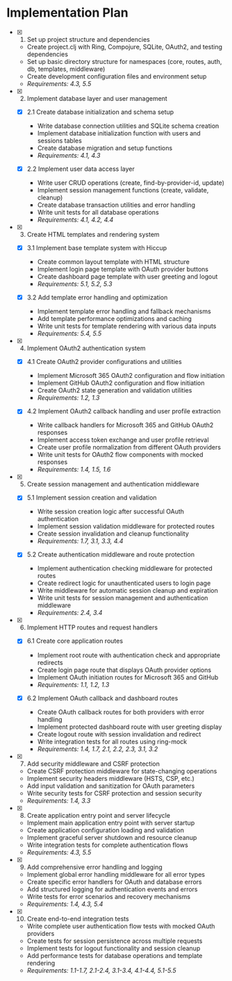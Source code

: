 # Implementation Plan

- [x] 1. Set up project structure and dependencies





  - Create project.clj with Ring, Compojure, SQLite, OAuth2, and testing dependencies
  - Set up basic directory structure for namespaces (core, routes, auth, db, templates, middleware)
  - Create development configuration files and environment setup
  - _Requirements: 4.3, 5.5_

- [x] 2. Implement database layer and user management




  - [x] 2.1 Create database initialization and schema setup


    - Write database connection utilities and SQLite schema creation
    - Implement database initialization function with users and sessions tables
    - Create database migration and setup functions
    - _Requirements: 4.1, 4.3_

  - [x] 2.2 Implement user data access layer


    - Write user CRUD operations (create, find-by-provider-id, update)
    - Implement session management functions (create, validate, cleanup)
    - Create database transaction utilities and error handling
    - Write unit tests for all database operations
    - _Requirements: 4.1, 4.2, 4.4_

- [x] 3. Create HTML templates and rendering system




  - [x] 3.1 Implement base template system with Hiccup


    - Create common layout template with HTML structure
    - Implement login page template with OAuth provider buttons
    - Create dashboard page template with user greeting and logout
    - _Requirements: 5.1, 5.2, 5.3_

  - [x] 3.2 Add template error handling and optimization


    - Implement template error handling and fallback mechanisms
    - Add template performance optimizations and caching
    - Write unit tests for template rendering with various data inputs
    - _Requirements: 5.4, 5.5_

- [x] 4. Implement OAuth2 authentication system




  - [x] 4.1 Create OAuth2 provider configurations and utilities


    - Implement Microsoft 365 OAuth2 configuration and flow initiation
    - Implement GitHub OAuth2 configuration and flow initiation
    - Create OAuth2 state generation and validation utilities
    - _Requirements: 1.2, 1.3_

  - [x] 4.2 Implement OAuth2 callback handling and user profile extraction


    - Write callback handlers for Microsoft 365 and GitHub OAuth2 responses
    - Implement access token exchange and user profile retrieval
    - Create user profile normalization from different OAuth providers
    - Write unit tests for OAuth2 flow components with mocked responses
    - _Requirements: 1.4, 1.5, 1.6_

- [x] 5. Create session management and authentication middleware





  - [x] 5.1 Implement session creation and validation


    - Write session creation logic after successful OAuth authentication
    - Implement session validation middleware for protected routes
    - Create session invalidation and cleanup functionality
    - _Requirements: 1.7, 3.1, 3.3, 4.4_

  - [x] 5.2 Create authentication middleware and route protection


    - Implement authentication checking middleware for protected routes
    - Create redirect logic for unauthenticated users to login page
    - Write middleware for automatic session cleanup and expiration
    - Write unit tests for session management and authentication middleware
    - _Requirements: 2.4, 3.4_

- [x] 6. Implement HTTP routes and request handlers





  - [x] 6.1 Create core application routes


    - Implement root route with authentication check and appropriate redirects
    - Create login page route that displays OAuth provider options
    - Implement OAuth initiation routes for Microsoft 365 and GitHub
    - _Requirements: 1.1, 1.2, 1.3_

  - [x] 6.2 Implement OAuth callback and dashboard routes


    - Create OAuth callback routes for both providers with error handling
    - Implement protected dashboard route with user greeting display
    - Create logout route with session invalidation and redirect
    - Write integration tests for all routes using ring-mock
    - _Requirements: 1.4, 1.7, 2.1, 2.2, 2.3, 3.1, 3.2_

- [x] 7. Add security middleware and CSRF protection





  - Create CSRF protection middleware for state-changing operations
  - Implement security headers middleware (HSTS, CSP, etc.)
  - Add input validation and sanitization for OAuth parameters
  - Write security tests for CSRF protection and session security
  - _Requirements: 1.4, 3.3_

- [x] 8. Create application entry point and server lifecycle





  - Implement main application entry point with server startup
  - Create application configuration loading and validation
  - Implement graceful server shutdown and resource cleanup
  - Write integration tests for complete authentication flows
  - _Requirements: 4.3, 5.5_

- [x] 9. Add comprehensive error handling and logging









  - Implement global error handling middleware for all error types
  - Create specific error handlers for OAuth and database errors
  - Add structured logging for authentication events and errors
  - Write tests for error scenarios and recovery mechanisms
  - _Requirements: 1.4, 4.3, 5.4_

- [x] 10. Create end-to-end integration tests





  - Write complete user authentication flow tests with mocked OAuth providers
  - Create tests for session persistence across multiple requests
  - Implement tests for logout functionality and session cleanup
  - Add performance tests for database operations and template rendering
  - _Requirements: 1.1-1.7, 2.1-2.4, 3.1-3.4, 4.1-4.4, 5.1-5.5_